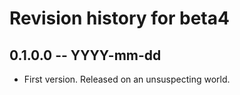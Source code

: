 # Revision history for beta4

## 0.1.0.0 -- YYYY-mm-dd

* First version. Released on an unsuspecting world.
